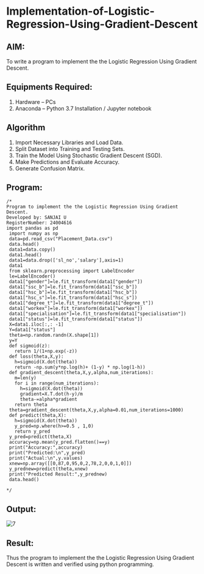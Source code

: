 # Implementation-of-Logistic-Regression-Using-Gradient-Descent

## AIM:
To write a program to implement the the Logistic Regression Using Gradient Descent.

## Equipments Required:
1. Hardware – PCs
2. Anaconda – Python 3.7 Installation / Jupyter notebook

## Algorithm
1. Import Necessary Libraries and Load Data.
2. Split Dataset into Training and Testing Sets.
3. Train the Model Using Stochastic Gradient Descent (SGD).
4. Make Predictions and Evaluate Accuracy.
5. Generate Confusion Matrix.

## Program:
```
/*
Program to implement the the Logistic Regression Using Gradient Descent.
Developed by: SANJAI U
RegisterNumber: 24004616
import pandas as pd
 import numpy as np
 data=pd.read_csv("Placement_Data.csv")
 data.head()
 data1=data.copy()
 data1.head()
 data1=data.drop(['sl_no','salary'],axis=1)
 data1
 from sklearn.preprocessing import LabelEncoder
 le=LabelEncoder()
 data1["gender"]=le.fit_transform(data1["gender"])
 data1["ssc_b"]=le.fit_transform(data1["ssc_b"])
 data1["hsc_b"]=le.fit_transform(data1["hsc_b"])
 data1["hsc_s"]=le.fit_transform(data1["hsc_s"])
 data1["degree_t"]=le.fit_transform(data1["degree_t"])
 data1["workex"]=le.fit_transform(data1["workex"])
 data1["specialisation"]=le.fit_transform(data1["specialisation"])
 data1["status"]=le.fit_transform(data1["status"])
 X=data1.iloc[:,: -1]
 Y=data1["status"]
 theta=np.random.randn(X.shape[1])
 y=Y
 def sigmoid(z):
   return 1/(1+np.exp(-z))
 def loss(theta,X,y):
   h=sigmoid(X.dot(theta))
   return -np.sum(y*np.log(h)+ (1-y) * np.log(1-h))
 def gradient_descent(theta,X,y,alpha,num_iterations):
   m=len(y)
   for i in range(num_iterations):
     h=sigmoid(X.dot(theta))
     gradient=X.T.dot(h-y)/m
     theta-=alpha*gradient
   return theta
 theta=gradient_descent(theta,X,y,alpha=0.01,num_iterations=1000)
 def predict(theta,X):
   h=sigmoid(X.dot(theta))
   y_pred=np.where(h>=0.5 , 1,0)
   return y_pred
 y_pred=predict(theta,X)
 accuracy=np.mean(y_pred.flatten()==y)
 print("Accuracy:",accuracy)
 print("Predicted:\n",y_pred)
 print("Actual:\n",y.values)
 xnew=np.array([[0,87,0,95,0,2,78,2,0,0,1,0]])
 y_prednew=predict(theta,xnew)
 print("Predicted Result:",y_prednew)
 data.head()
 
*/
```

## Output:

![7](https://github.com/user-attachments/assets/b5cca926-58c7-4910-864c-4c97bc52b626)


## Result:
Thus the program to implement the the Logistic Regression Using Gradient Descent is written and verified using python programming.

